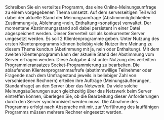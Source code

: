 Schreiben Sie ein verteiltes Programm, das eine Online-Meinungsumfrage zu einem vorgegebenen Thema umsetzt.
Auf dem serverseitigen Teil wird dabei der aktuelle Stand der Meinungsumfrage (Abstimmmöglichkeiten: Zustimmung=ja, Ablehnung=nein, Enthaltung=sonstiges) verwaltet. Der momentane Abstimmungsstand soll dabei persistent in einer Datei abgespeichert werden. Dieser Serverteil soll als konkurrenter Server umgesetzt werden.
Es soll 2 Klientenprogramme geben.
Unter Nutzung des ersten Klientenprogramms können beliebig viele Nutzer ihre Meinung zu diesem Thema kundtun (Abstimmung mit ja, nein oder Enthaltung). Mit dem zweiten Klientenprogramm kann der aktuelle Stand der Abstimmung vom Server erfragen werden.
Diese Aufgabe 4 ist unter Nutzung des verteilten Programmieransatzes Socket-Programmierung zu bearbeiten.
Die ablaufenden Klientenprogrammaufrufe (abstimmwillige Teilnehmer oder Fragende nach dem Umfragestand jeweils in beliebiger Zahl von verschiedenen Rechnern) erteilen ihre Aufträge (Meinungsäußerungen, Standanfrage) an den Server über das Netzwerk.
Da viele solche Meinungsäußerungen auch gleichzeitig über das Netzwerk beim Server eintreffen können, überlegen Sie, ob die Bearbeitung dieser Anforderungen durch den Server synchronisiert werden muss.
Die Abnahme des Programms erfolgt nach Absprache mit mir, zur Vorführung des lauffähigen Programms müssen mehrere Rechner eingesetzt werden.
